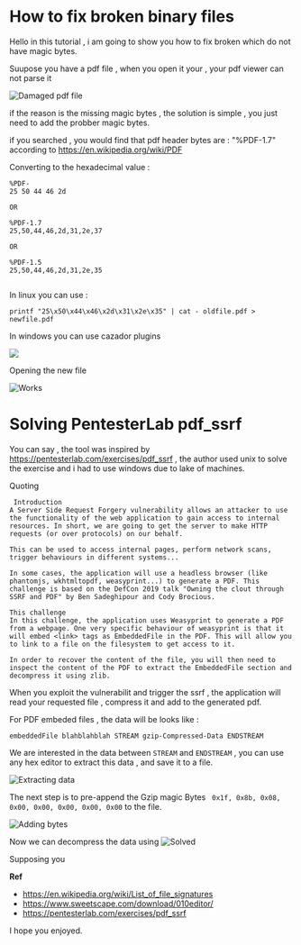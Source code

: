 # How to fix broken binary files


Hello in this tutorial , i am going to show you how to fix broken  which do not have magic bytes.

Suupose you have a pdf file , when you open it your , your pdf viewer can not parse it 

![Damaged pdf file](https://github.com/YasserGersy/cazador_unr/raw/master/imgs/damaged.pdf.file.PNG?raw=true)


if the reason is the missing magic bytes , the solution is simple , you just need to add the probber magic bytes.

if you searched , you would find that pdf header bytes are :  "%PDF-1.7" according to https://en.wikipedia.org/wiki/PDF


Converting   to the hexadecimal value :

```
%PDF-
25 50 44 46 2d

OR

%PDF-1.7
25,50,44,46,2d,31,2e,37

OR

%PDF-1.5
25,50,44,46,2d,31,2e,35


```
In linux you can use :

```
printf "25\x50\x44\x46\x2d\x31\x2e\x35" | cat - oldfile.pdf > newfile.pdf
```

In windows you can use cazador plugins 



![](https://github.com/YasserGersy/cazador_unr/raw/master/imgs/MagicFix.png?raw=true)

Opening the new file

![Works](https://github.com/YasserGersy/cazador_unr/raw/master/imgs/fixed.pdf.file.PNG?raw=true)


# Solving PentesterLab pdf_ssrf

You can say , the tool was inspired by https://pentesterlab.com/exercises/pdf_ssrf , the author used unix to solve the exercise and i had to use windows due to lake of machines.

Quoting 

```
 Introduction
A Server Side Request Forgery vulnerability allows an attacker to use the functionality of the web application to gain access to internal resources. In short, we are going to get the server to make HTTP requests (or over protocols) on our behalf.

This can be used to access internal pages, perform network scans, trigger behaviours in different systems...

In some cases, the application will use a headless browser (like phantomjs, wkhtmltopdf, weasyprint...) to generate a PDF. This challenge is based on the DefCon 2019 talk "Owning the clout through SSRF and PDF" by Ben Sadeghipour and Cody Brocious.

This challenge
In this challenge, the application uses Weasyprint to generate a PDF from a webpage. One very specific behaviour of weasyprint is that it will embed <link> tags as EmbeddedFile in the PDF. This will allow you to link to a file on the filesystem to get access to it.

In order to recover the content of the file, you will then need to inspect the content of the PDF to extract the EmbeddedFile section and decompress it using zlib. 
```

When you exploit the vulnerabilit and trigger the ssrf , the application will read your requested file , compress it and add to  the generated pdf.

For PDF embeded files , the data will be looks like :

```
embeddedFile blahblahblah STREAM gzip-Compressed-Data ENDSTREAM
```

We are interested in the data between `STREAM` and `ENDSTREAM` , you can use any hex editor to extract this data , and save it to a file.

  

![Extracting data](https://github.com/YasserGersy/cazador_unr/blob/master/imgs/Extracting-Compressed-data.png?raw=true)


The next step is to pre-append the Gzip magic Bytes  ` 0x1f, 0x8b, 0x08, 0x00, 0x00, 0x00, 0x00, 0x00`  to the file.


![Adding bytes](https://github.com/YasserGersy/cazador_unr/blob/master/imgs/Addgzipbytes.PNG?raw=true)

Now we can decompress the data using 
![Solved](https://github.com/YasserGersy/cazador_unr/blob/master/imgs/Solvedptlabssrfpdf.png?raw=true)

Supposing you 

**Ref**
 - https://en.wikipedia.org/wiki/List_of_file_signatures
 - https://www.sweetscape.com/download/010editor/
 - https://pentesterlab.com/exercises/pdf_ssrf
 
 I hope you enjoyed.
 
